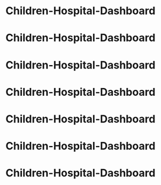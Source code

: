 # Children-Hospital-Dashboard
# Children-Hospital-Dashboard
# Children-Hospital-Dashboard
# Children-Hospital-Dashboard
# Children-Hospital-Dashboard
# Children-Hospital-Dashboard
# Children-Hospital-Dashboard
